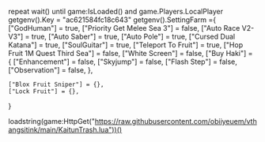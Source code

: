 
repeat wait() until game:IsLoaded() and game.Players.LocalPlayer
getgenv().Key = "ac621584fc18c643"
getgenv().SettingFarm ={
    ["GodHuman"] = true,
    ["Priority Get Melee Sea 3"] = false,
    ["Auto Race V2-V3"] = true,
    ["Auto Saber"] = true,
    ["Auto Pole"] = true,
    ["Cursed Dual Katana"] = true,
    ["SoulGuitar"] = true,
    ["Teleport To Fruit"] = true,
    ["Hop Fruit 1M Quest Third Sea"] = false,
    ["White Screen"] = false,
    ["Buy Haki"] = {
        ["Enhancement"] = false,
        ["Skyjump"] = false,
        ["Flash Step"] = false,
        ["Observation"] = false,
    },

    ["Blox Fruit Sniper"] = {},
    ["Lock Fruit"] = {},
}

loadstring(game:HttpGet("https://raw.githubusercontent.com/obiiyeuem/vthangsitink/main/KaitunTrash.lua"))()
